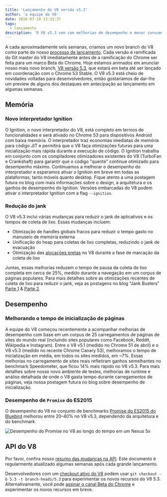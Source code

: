 ```yaml
---
title: 'Lançamento do V8 versão v5.3'
author: 'a equipe do V8'
date: 2016-07-18 13:33:37
tags:
  - lançamento
description: 'O V8 v5.3 vem com melhorias de desempenho e menor consumo de memória.'
---
```

A cada aproximadamente seis semanas, criamos um novo branch do V8 como parte do nosso [processo de lançamento](/docs/release-process). Cada versão é ramificada do Git master do V8 imediatamente antes de a ramificação do Chrome ser feita para um marco Beta do Chrome. Hoje estamos animados em anunciar nosso mais novo branch, [V8 versão 5.3](https://chromium.googlesource.com/v8/v8.git/+log/branch-heads/5.3), que estará em beta até ser lançado em coordenação com o Chrome 53 Stable. O V8 v5.3 está cheio de novidades voltadas para desenvolvedores, então gostaríamos de dar-lhe um preview de alguns dos destaques em antecipação ao lançamento em algumas semanas.

<!--truncate-->
## Memória

### Novo interpretador Ignition

O Ignition, o novo interpretador do V8, está completo em termos de funcionalidades e será ativado no Chrome 53 para dispositivos Android com baixa memória. O interpretador traz economias imediatas de memória para código JIT e permitirá que o V8 faça otimizações futuras para uma inicialização mais rápida durante a execução de código. O Ignition trabalha em conjunto com os compiladores otimizadores existentes do V8 (TurboFan e Crankshaft) para garantir que o código "quente" continue otimizado para desempenho máximo. Continuamos a melhorar o desempenho do interpretador e esperamos ativar o Ignition em breve em todas as plataformas, tanto móveis quanto desktop. Fique atento a uma postagem futura no blog com mais informações sobre o design, a arquitetura e os ganhos de desempenho do Ignition. Versões embarcadas do V8 podem ativar o interpretador Ignition com a flag `--ignition`.

### Redução do jank

O V8 v5.3 inclui várias mudanças para reduzir o jank de aplicativos e os tempos de coleta de lixo. Essas mudanças incluem:

- Otimização de handles globais fracos para reduzir o tempo gasto no manuseio de memória externa
- Unificação do heap para coletas de lixo completas, reduzindo o jank de evacuação
- Otimização das [alocações pretas](/blog/orinoco) no V8 durante a fase de marcação da coleta de lixo

Juntas, essas melhorias reduzem o tempo de pausa da coleta de lixo completa em cerca de 25%, medido durante a navegação em um corpus de páginas populares. Para mais detalhes sobre as otimizações recentes de coleta de lixo para reduzir o jank, veja as postagens no blog “Jank Busters” [Parte 1](/blog/jank-busters) & [Parte 2](/blog/orinoco).

## Desempenho

### Melhorando o tempo de inicialização de páginas

A equipe do V8 começou recentemente a acompanhar melhorias de desempenho com base em um corpus de 25 carregamentos de páginas de sites do mundo real (incluindo sites populares como Facebook, Reddit, Wikipedia e Instagram). Entre o V8 v5.1 (medido no Chrome 51 de abril) e o V8 v5.3 (medido no recente Chrome Canary 53), melhoramos o tempo de inicialização em média, em todos os sites medidos, em ~7%. Essas melhorias no carregamento de sites reais refletiram ganhos semelhantes no benchmark Speedometer, que ficou 14% mais rápido no V8 v5.3. Para mais detalhes sobre nosso novo ambiente de testes, melhorias de runtime e análise detalhada de onde o V8 gasta tempo durante carregamentos de páginas, veja nossa postagem futura no blog sobre desempenho de inicialização.

### Desempenho de `Promise` do ES2015

O desempenho do V8 no conjunto de benchmarks [Promise do ES2015 do Bluebird](https://github.com/petkaantonov/bluebird/tree/master/benchmark) melhorou entre 20–40% no V8 v5.3, dependendo da arquitetura e do benchmark.

![Desempenho do Promise no V8 ao longo do tempo em um Nexus 5x](/_img/v8-release-53/promise.png)

## API do V8

Por favor, confira nosso [resumo das mudanças na API](https://docs.google.com/document/d/1g8JFi8T_oAE_7uAri7Njtig7fKaPDfotU6huOa1alds/edit). Este documento é regularmente atualizado algumas semanas após cada grande lançamento.

Desenvolvedores com um [checkout ativo do V8](https://v8.dev/docs/source-code#using-git) podem usar `git checkout -b 5.3 -t branch-heads/5.3` para experimentar os novos recursos do V8 5.3. Alternativamente, você pode [assinar o canal Beta do Chrome](https://www.google.com/chrome/browser/beta.html) e experimentar os novos recursos em breve.
